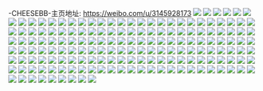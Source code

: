 -CHEESEBB-主页地址: https://weibo.com/u/3145928173 
![](https://wx4.sinaimg.cn/mw2000/bb830dedly1h9i5ra6drtj20wi1ycayr.jpg) 
![](https://wx4.sinaimg.cn/mw2000/bb830dedly1h9i5rapplpj20wi1ych5c.jpg) 
![](https://wx4.sinaimg.cn/mw2000/bb830dedly1h9hh4q30kvj21401e0gxf.jpg) 
![](https://wx4.sinaimg.cn/mw2000/bb830dedly1h9hh7r6wmej20wi1ls4qp.jpg) 
![](https://wx4.sinaimg.cn/mw2000/bb830dedly1h9hh4qunxbj21401e0gyc.jpg) 
![](https://wx4.sinaimg.cn/mw2000/bb830dedly1h9hh7qn3juj21ko23ku0x.jpg) 
![](https://wx4.sinaimg.cn/mw2000/bb830dedly1h9hh7t01hqj20so128qjh.jpg) 
![](https://wx4.sinaimg.cn/mw2000/bb830dedly1h9hh4qk1ikj20yl1a47tu.jpg) 
![](https://wx4.sinaimg.cn/mw2000/bb830dedly1h9hh4pn24sj20uc14hqi4.jpg) 
![](https://wx4.sinaimg.cn/mw2000/bb830dedly1h9hh7shs0wj22282qzhdv.jpg) 
![](https://wx4.sinaimg.cn/mw2000/bb830dedly1h9hh7tcilwj20wi17cqid.jpg) 
![](https://wx4.sinaimg.cn/mw2000/bb830dedly1h9fce3pcs6j22322s3qv7.jpg) 
![](https://wx4.sinaimg.cn/mw2000/bb830dedly1h93fvp1vfhj229y3191kz.jpg) 
![](https://wx4.sinaimg.cn/mw2000/bb830dedly1h93fvqg2p0j227o2y8qv6.jpg) 
![](https://wx4.sinaimg.cn/mw2000/bb830dedly1h93fvsr35jj22dc35se82.jpg) 
![](https://wx4.sinaimg.cn/mw2000/bb830dedly1h93fvrorbsj229g30m7wi.jpg) 
![](https://wx4.sinaimg.cn/mw2000/bb830dedly1h8s5ucomqrj222c2r4e82.jpg) 
![](https://wx4.sinaimg.cn/mw2000/bb830dedly1h8s5ue0qogj20wh17bave.jpg) 
![](https://wx4.sinaimg.cn/mw2000/bb830dedly1h8s5ub1mwaj22462tle82.jpg) 
![](https://wx4.sinaimg.cn/mw2000/bb830dedly1h8s5ua0053j20gs0megnk.jpg) 
![](https://wx4.sinaimg.cn/mw2000/bb830dedly1h8s5u9rvc0j21t02eob29.jpg) 
![](https://wx4.sinaimg.cn/mw2000/bb830dedly1h8s5ud9pxwj20wi17ctl9.jpg) 
![](https://wx4.sinaimg.cn/mw2000/bb830dedly1h8s5uy8sukj20wi17caq9.jpg) 
![](https://wx4.sinaimg.cn/mw2000/bb830dedly1h8s5uzh6x3j20wi17cnd5.jpg) 
![](https://wx4.sinaimg.cn/mw2000/bb830dedly1h8s5v0v56gj20wh17bgy9.jpg) 
![](https://wx4.sinaimg.cn/mw2000/bb830dedly1h8s5vfb21mj20wh17bwn5.jpg) 
![](https://wx4.sinaimg.cn/mw2000/bb830dedly1h8s5vgt3vqj20wh17bnid.jpg) 
![](https://wx4.sinaimg.cn/mw2000/bb830dedly1h8fy0n4rpzj21401e01hf.jpg) 
![](https://wx4.sinaimg.cn/mw2000/bb830dedly1h8fy0m6u9wj22dc35s4qr.jpg) 
![](https://wx4.sinaimg.cn/mw2000/bb830dedly1h8fy0kllq8j21401e0axl.jpg) 
![](https://wx4.sinaimg.cn/mw2000/bb830dedly1h7vjl6qrypj227i2y1hdt.jpg) 
![](https://wx4.sinaimg.cn/mw2000/bb830dedly1h7vjl8tj43j20u714btg9.jpg) 
![](https://wx4.sinaimg.cn/mw2000/bb830dedly1h7vjl0t310j21721le7e3.jpg) 
![](https://wx4.sinaimg.cn/mw2000/bb830dedly1h7vjl9y79ij20vx16kqbj.jpg) 
![](https://wx4.sinaimg.cn/mw2000/bb830dedly1h7vjl5ssbzj21jw22ihdt.jpg) 
![](https://wx4.sinaimg.cn/mw2000/bb830dedly1h7vjl9cafwj20t312s7f3.jpg) 
![](https://wx4.sinaimg.cn/mw2000/bb830dedly1h7vjl8agp0j21eh1vatng.jpg) 
![](https://wx4.sinaimg.cn/mw2000/bb830dedly1h7vjmu1qdjj20wh17b7gb.jpg) 
![](https://wx4.sinaimg.cn/mw2000/bb830dedly1h7vjl3vg7vj22c0340npe.jpg) 
![](https://wx4.sinaimg.cn/mw2000/bb830dedly1h7pwzk3wb6j21or291u0x.jpg) 
![](https://wx4.sinaimg.cn/mw2000/bb830dedly1h7pwznyk74j22c03417wk.jpg) 
![](https://wx4.sinaimg.cn/mw2000/bb830dedly1h7pwzli0yqj21w72iyb29.jpg) 
![](https://wx4.sinaimg.cn/mw2000/bb830dedly1h7mgmsdge0j229w316hdu.jpg) 
![](https://wx4.sinaimg.cn/mw2000/bb830dedly1h7mgn86xeyj21xi2kob29.jpg) 
![](https://wx4.sinaimg.cn/mw2000/bb830dedly1h7mgmtdq20j21r82cbkjl.jpg) 
![](https://wx4.sinaimg.cn/mw2000/bb830dedly1h7mgn7djj6j22c0340kjm.jpg) 
![](https://wx4.sinaimg.cn/mw2000/bb830dedly1h7mgn4si4dj21m325gtn2.jpg) 
![](https://wx4.sinaimg.cn/mw2000/bb830dedly1h7edcfspdsj228e28ee81.jpg) 
![](https://wx4.sinaimg.cn/mw2000/bb830dedly1h7edclo5uej2240240wfk.jpg) 
![](https://wx4.sinaimg.cn/mw2000/bb830dedly1h7edcl2fnyj21uk1ukkfk.jpg) 
![](https://wx4.sinaimg.cn/mw2000/bb830dedly1h7edcjueiqj21v82hm1ky.jpg) 
![](https://wx4.sinaimg.cn/mw2000/bb830dedly1h7edcmgi5oj2240240myq.jpg) 
![](https://wx4.sinaimg.cn/mw2000/bb830dedly1h7edciar2lj21s72dlb2a.jpg) 
![](https://wx4.sinaimg.cn/mw2000/bb830dedly1h78kce7ygrj227s2yekjm.jpg) 
![](https://wx4.sinaimg.cn/mw2000/bb830dedly1h78kcg2xlnj20uv155wql.jpg) 
![](https://wx4.sinaimg.cn/mw2000/bb830dedly1h78kcbwhiij21y22lfk0u.jpg) 
![](https://wx4.sinaimg.cn/mw2000/bb830dedly1h78kcgpgyxj20p40xigux.jpg) 
![](https://wx4.sinaimg.cn/mw2000/bb830dedly1h78kca2ne5j22c0340dsz.jpg) 
![](https://wx4.sinaimg.cn/mw2000/bb830dedly1h78kc81uyuj21ug2gmnpd.jpg) 
![](https://wx4.sinaimg.cn/mw2000/bb830dedly1h78kd1x2j8j20n50uuagq.jpg) 
![](https://wx4.sinaimg.cn/mw2000/bb830dedly1h78kd3ck0jj22182pnu0x.jpg) 
![](https://wx4.sinaimg.cn/mw2000/bb830dedly1h71mvgcgwfj20wm17hwpt.jpg) 
![](https://wx4.sinaimg.cn/mw2000/bb830dedly1h71mvglzx0j20wi1lsace.jpg) 
![](https://wx4.sinaimg.cn/mw2000/bb830dedly1h71mvib0h6j21yj2m2gxm.jpg) 
![](https://wx4.sinaimg.cn/mw2000/bb830dedly1h71mvip2gjj20wi17cq75.jpg) 
![](https://wx4.sinaimg.cn/mw2000/bb830dedly1h71mvfo9emj20wi1ycb29.jpg) 
![](https://wx4.sinaimg.cn/mw2000/bb830dedly1h71mvj4aqvj20wi1lswh3.jpg) 
![](https://wx4.sinaimg.cn/mw2000/bb830dedly1h6vw879we3j22c0340qg8.jpg) 
![](https://wx4.sinaimg.cn/mw2000/bb830dedly1h6vw7eof3lj20v815n199.jpg) 
![](https://wx4.sinaimg.cn/mw2000/bb830dedly1h6vw7nblbpj22662yohdx.jpg) 
![](https://wx4.sinaimg.cn/mw2000/bb830dedly1h6vw88rqu1j20vg15yjz8.jpg) 
![](https://wx4.sinaimg.cn/mw2000/bb830dedly1h6vw83wj6dj21vw2iijxv.jpg) 
![](https://wx4.sinaimg.cn/mw2000/bb830dedly1h6vw81z2acj227w2yjgxv.jpg) 
![](https://wx4.sinaimg.cn/mw2000/bb830dedly1h6vw8ap1t5j225p25pnpe.jpg) 
![](https://wx4.sinaimg.cn/mw2000/bb830dedly1h6vw8iqdjuj22822ysnpe.jpg) 
![](https://wx4.sinaimg.cn/mw2000/bb830dedly1h6ud4qfg8dj23402c0npe.jpg) 
![](https://wx4.sinaimg.cn/mw2000/bb830dedly1h6dxiklb0jj22c0340aq6.jpg) 
![](https://wx4.sinaimg.cn/mw2000/bb830dedly1h6dxibgsx6j21q51q5104.jpg) 
![](https://wx4.sinaimg.cn/mw2000/bb830dedly1h6dxinzojoj22c0340e83.jpg) 
![](https://wx4.sinaimg.cn/mw2000/bb830dedly1h6dxi6gm7aj22c0340gut.jpg) 
![](https://wx4.sinaimg.cn/mw2000/bb830dedly1h6dxi9i6sjj22c02c0kjm.jpg) 
![](https://wx4.sinaimg.cn/mw2000/bb830dedly1h6dxi3iomuj22c0340npd.jpg) 
![](https://wx4.sinaimg.cn/mw2000/bb830dedly1h6dxido81hj21wi2jcdlb.jpg) 
![](https://wx4.sinaimg.cn/mw2000/bb830dedly1h6dxifwx6oj21wi2jcgt3.jpg) 
![](https://wx4.sinaimg.cn/mw2000/bb830dedly1h6dxi2k0v4j21vc2hs11g.jpg) 
![](https://wx4.sinaimg.cn/mw2000/bb830dedly1h6b41o0yf5j22bz340npf.jpg) 
![](https://wx4.sinaimg.cn/mw2000/bb830dedly1h6b41quluij229f30ku0y.jpg) 
![](https://wx4.sinaimg.cn/mw2000/bb830dedly1h6b41rv0i3j214u1ignjf.jpg) 
![](https://wx4.sinaimg.cn/mw2000/bb830dedly1h6b41t3peaj21au1qg7wh.jpg) 
![](https://wx4.sinaimg.cn/mw2000/bb830dedly1h62k75d85jj22682wbe82.jpg) 
![](https://wx4.sinaimg.cn/mw2000/bb830dedly1h62k7caip6j21331g4aep.jpg) 
![](https://wx4.sinaimg.cn/mw2000/bb830dedly1h62k79n16jj22c0340u0y.jpg) 
![](https://wx4.sinaimg.cn/mw2000/bb830dedly1h62k7e36gvj22c0340qlr.jpg) 
![](https://wx4.sinaimg.cn/mw2000/bb830dedly1h5uw1yu7udj20s411igu6.jpg) 
![](https://wx4.sinaimg.cn/mw2000/bb830dedly1h5uw1nrrj6j216q1kze4t.jpg) 
![](https://wx4.sinaimg.cn/mw2000/bb830dedly1h5uw1z751lj20qw0zvh0g.jpg) 
![](https://wx4.sinaimg.cn/mw2000/bb830dedly1h5uw22pt9kj20wi17c0zr.jpg) 
![](https://wx4.sinaimg.cn/mw2000/bb830dedly1h5uw27a339j20xo18w7n2.jpg) 
![](https://wx4.sinaimg.cn/mw2000/bb830dedly1h5uw2aqqm6j21400qon2k.jpg) 
![](https://wx4.sinaimg.cn/mw2000/bb830dedly1h5uw2ag6ppj21400qon1n.jpg) 
![](https://wx4.sinaimg.cn/mw2000/bb830dedly1h5uw2287yhj229c30hx6q.jpg) 
![](https://wx4.sinaimg.cn/mw2000/bb830dedly1h5qewbj7rhj21y82lnu0x.jpg) 
![](https://wx4.sinaimg.cn/mw2000/bb830dedly1h5qewe1lm5j214l1i4wqg.jpg) 
![](https://wx4.sinaimg.cn/mw2000/bb830dedly1h5qewfingnj22832yse82.jpg) 
![](https://wx4.sinaimg.cn/mw2000/bb830dedly1h5qewgb9g4j20wi17canl.jpg) 
![](https://wx4.sinaimg.cn/mw2000/bb830dedly1h5qewegon9j20wi17cdt1.jpg) 
![](https://wx4.sinaimg.cn/mw2000/bb830dedly1h5qewdpo8jj21r02c0kjl.jpg) 
![](https://wx4.sinaimg.cn/mw2000/bb830dedly1h5qewcxqi9j224n2u7npe.jpg) 
![](https://wx4.sinaimg.cn/mw2000/bb830dedly1h5qewbyb19j20zz1byqfk.jpg) 
![](https://wx4.sinaimg.cn/mw2000/bb830dedly1h5qewai5brj21yw2mib2a.jpg) 
![](https://wx4.sinaimg.cn/mw2000/bb830dedly1h5o3csxmxnj22c03401l1.jpg) 
![](https://wx4.sinaimg.cn/mw2000/bb830dedly1h5o3cr0bquj23402c0kjo.jpg) 
![](https://wx4.sinaimg.cn/mw2000/bb830dedly1h5o3cu1xsmj22zc28i7wi.jpg) 
![](https://wx4.sinaimg.cn/mw2000/bb830dedly1h5o3d29zbkj22aa31pu0z.jpg) 
![](https://wx4.sinaimg.cn/mw2000/bb830dedly1h5o3cp8dgxj22c0340b2a.jpg) 
![](https://wx4.sinaimg.cn/mw2000/bb830dedly1h5o3d6ge9bj21wu2jsb29.jpg) 
![](https://wx4.sinaimg.cn/mw2000/bb830dedly1h5o3d5i77ij21yj2m24qr.jpg) 
![](https://wx4.sinaimg.cn/mw2000/bb830dedly1h5o3d3zygkj22c0340u10.jpg) 
![](https://wx4.sinaimg.cn/mw2000/bb830dedly1h5mum06030j21401e0jzr.jpg) 
![](https://wx4.sinaimg.cn/mw2000/bb830dedly1h5mum1z6z9j21401e0n6b.jpg) 
![](https://wx4.sinaimg.cn/mw2000/bb830dedly1h5mum3uficj21401e0qbl.jpg) 
![](https://wx4.sinaimg.cn/mw2000/bb830dedly1h5g2wh56g7j220b2ofu0y.jpg) 
![](https://wx4.sinaimg.cn/mw2000/bb830dedly1h5g2wewpq6j22332s41kz.jpg) 
![](https://wx4.sinaimg.cn/mw2000/bb830dedly1h5g2wfmwwij21ms26ge81.jpg) 
![](https://wx4.sinaimg.cn/mw2000/bb830dedly1h5g2whphrqj20wi1lsawk.jpg) 
![](https://wx4.sinaimg.cn/mw2000/bb830dedly1h5at2au2faj22c03407wj.jpg) 
![](https://wx4.sinaimg.cn/mw2000/bb830dedly1h5at277c0ij224b2trkjm.jpg) 
![](https://wx4.sinaimg.cn/mw2000/bb830dedly1h5at28us0tj21zj2ndkjm.jpg) 
![](https://wx4.sinaimg.cn/mw2000/bb830dedly1h5at2g4jezj21zk2nfnpf.jpg) 
![](https://wx4.sinaimg.cn/mw2000/bb830dedly1h56gq5ofstj21wt2jsu0x.jpg) 
![](https://wx4.sinaimg.cn/mw2000/bb830dedly1h56gpzwf5kj21xu2l4qv5.jpg) 
![](https://wx4.sinaimg.cn/mw2000/bb830dedly1h56gqfoyvjj227d2xtu0z.jpg) 
![](https://wx4.sinaimg.cn/mw2000/bb830dedly1h56gq937gvj22582uz7wj.jpg) 
![](https://wx4.sinaimg.cn/mw2000/bb830dedly1h56gqaeg92j220p2pfb2a.jpg) 
![](https://wx4.sinaimg.cn/mw2000/bb830dedly1h56gq4xfpuj20wi17cjzg.jpg) 
![](https://wx4.sinaimg.cn/mw2000/bb830dedly1h56gqby01ej227z2ynkjn.jpg) 
![](https://wx4.sinaimg.cn/mw2000/bb830dedly1h56gq76kgij21jo2287wh.jpg) 
![](https://wx4.sinaimg.cn/mw2000/bb830dedly1h54sit557rj22032o4hdu.jpg) 
![](https://wx4.sinaimg.cn/mw2000/bb830dedly1h54sikr566j20wi1lsdtt.jpg) 
![](https://wx4.sinaimg.cn/mw2000/bb830dedly1h54siqe6swj226y2x9u0y.jpg) 
![](https://wx4.sinaimg.cn/mw2000/bb830dedly1h54sl8dwvlj20wi1ls7et.jpg) 
![](https://wx4.sinaimg.cn/mw2000/bb830dedly1h54sim17u6j20s11duqij.jpg) 
![](https://wx4.sinaimg.cn/mw2000/bb830dedly1h54sius6rrj20wi1lsapd.jpg) 
![](https://wx4.sinaimg.cn/mw2000/bb830dedly1h54siwkm1zj227r2ycnpe.jpg) 
![](https://wx4.sinaimg.cn/mw2000/bb830dedly1h54sijfdbfj22c02c0x6q.jpg) 
![](https://wx4.sinaimg.cn/mw2000/bb830dedly1h54siy7o5wj226v2x6hdu.jpg) 
![](https://wx4.sinaimg.cn/mw2000/bb830dedly1h4y8vc64d7j21401e0180.jpg) 
![](https://wx4.sinaimg.cn/mw2000/bb830dedly1h4y8vdilldj22c03407wi.jpg) 
![](https://wx4.sinaimg.cn/mw2000/bb830dedly1h4y8vcgq7sj21401e0tox.jpg) 
![](https://wx4.sinaimg.cn/mw2000/bb830dedly1h4y8vbqbooj222u2rsqv6.jpg) 
![](https://wx4.sinaimg.cn/mw2000/bb830dedly1h4y8vib4aej21sk2e34qq.jpg) 
![](https://wx4.sinaimg.cn/mw2000/bb830dedly1h4y8vfp4dij224n2u7qv6.jpg) 
![](https://wx4.sinaimg.cn/mw2000/bb830dedly1h4y8vhb7xkj20wi17c4eb.jpg) 
![](https://wx4.sinaimg.cn/mw2000/bb830dedly1h4y8vj8ua5j21ut2h3hdu.jpg) 
![](https://wx4.sinaimg.cn/mw2000/bb830dedly1h4wujmb6onj21401e0tgj.jpg) 
![](https://wx4.sinaimg.cn/mw2000/bb830dedly1h4wujmnpymj21401e0117.jpg) 
![](https://wx4.sinaimg.cn/mw2000/bb830dedly1h4wujowqwtj22c0340npe.jpg) 
![](https://wx4.sinaimg.cn/mw2000/bb830dedly1h4wujngymhj20wi1lsakb.jpg) 
![](https://wx4.sinaimg.cn/mw2000/bb830dedly1h4wujn35q4j21401e048s.jpg) 
![](https://wx4.sinaimg.cn/mw2000/bb830dedly1h4wujnpukmj20wi1lsqa6.jpg) 
![](https://wx4.sinaimg.cn/mw2000/bb830dedly1h4i2sngm86j21ut2h21ky.jpg) 
![](https://wx4.sinaimg.cn/mw2000/bb830dedly1h48o295tuqj21ga1xp7wh.jpg) 
![](https://wx4.sinaimg.cn/mw2000/bb830dedly1h48o2a2ezlj21en1vie81.jpg) 
![](https://wx4.sinaimg.cn/mw2000/bb830dedgy1h45l3iemtrj22c03407wk.jpg) 
![](https://wx4.sinaimg.cn/mw2000/bb830dedgy1h45l3snz1dj216n1kwe81.jpg) 
